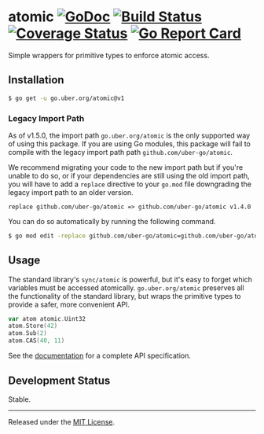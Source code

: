 # atomic [![GoDoc][doc-img]][doc] [![Build Status][ci-img]][ci] [![Coverage Status][cov-img]][cov] [![Go Report Card][reportcard-img]][reportcard]

Simple wrappers for primitive types to enforce atomic access.

## Installation

```bash
$ go get -u go.uber.org/atomic@v1
```

### Legacy Import Path

As of v1.5.0, the import path `go.uber.org/atomic` is the only supported way
of using this package. If you are using Go modules, this package will fail to
compile with the legacy import path path `github.com/uber-go/atomic`.

We recommend migrating your code to the new import path but if you're unable
to do so, or if your dependencies are still using the old import path, you
will have to add a `replace` directive to your `go.mod` file downgrading the
legacy import path to an older version.

```
replace github.com/uber-go/atomic => github.com/uber-go/atomic v1.4.0
```

You can do so automatically by running the following command.

```bash
$ go mod edit -replace github.com/uber-go/atomic=github.com/uber-go/atomic@v1.4.0
```

## Usage

The standard library's `sync/atomic` is powerful, but it's easy to forget which
variables must be accessed atomically. `go.uber.org/atomic` preserves all the
functionality of the standard library, but wraps the primitive types to
provide a safer, more convenient API.

```go
var atom atomic.Uint32
atom.Store(42)
atom.Sub(2)
atom.CAS(40, 11)
```

See the [documentation][doc] for a complete API specification.

## Development Status

Stable.

---

Released under the [MIT License](LICENSE.txt).

[doc-img]: https://godoc.org/github.com/uber-go/atomic?status.svg
[doc]: https://godoc.org/go.uber.org/atomic
[ci-img]: https://travis-ci.com/uber-go/atomic.svg?branch=master
[ci]: https://travis-ci.com/uber-go/atomic
[cov-img]: https://codecov.io/gh/uber-go/atomic/branch/master/graph/badge.svg
[cov]: https://codecov.io/gh/uber-go/atomic
[reportcard-img]: https://goreportcard.com/badge/go.uber.org/atomic
[reportcard]: https://goreportcard.com/report/go.uber.org/atomic
